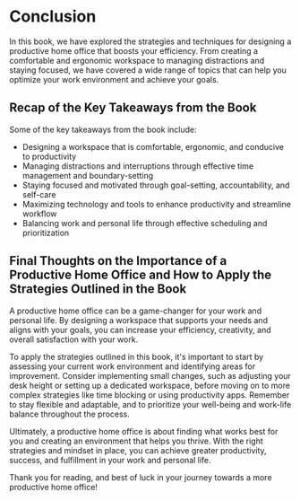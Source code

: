 Conclusion
==========

In this book, we have explored the strategies and techniques for designing a productive home office that boosts your efficiency. From creating a comfortable and ergonomic workspace to managing distractions and staying focused, we have covered a wide range of topics that can help you optimize your work environment and achieve your goals.

Recap of the Key Takeaways from the Book
----------------------------------------

Some of the key takeaways from the book include:

* Designing a workspace that is comfortable, ergonomic, and conducive to productivity
* Managing distractions and interruptions through effective time management and boundary-setting
* Staying focused and motivated through goal-setting, accountability, and self-care
* Maximizing technology and tools to enhance productivity and streamline workflow
* Balancing work and personal life through effective scheduling and prioritization

Final Thoughts on the Importance of a Productive Home Office and How to Apply the Strategies Outlined in the Book
-----------------------------------------------------------------------------------------------------------------

A productive home office can be a game-changer for your work and personal life. By designing a workspace that supports your needs and aligns with your goals, you can increase your efficiency, creativity, and overall satisfaction with your work.

To apply the strategies outlined in this book, it's important to start by assessing your current work environment and identifying areas for improvement. Consider implementing small changes, such as adjusting your desk height or setting up a dedicated workspace, before moving on to more complex strategies like time blocking or using productivity apps. Remember to stay flexible and adaptable, and to prioritize your well-being and work-life balance throughout the process.

Ultimately, a productive home office is about finding what works best for you and creating an environment that helps you thrive. With the right strategies and mindset in place, you can achieve greater productivity, success, and fulfillment in your work and personal life.

Thank you for reading, and best of luck in your journey towards a more productive home office!
